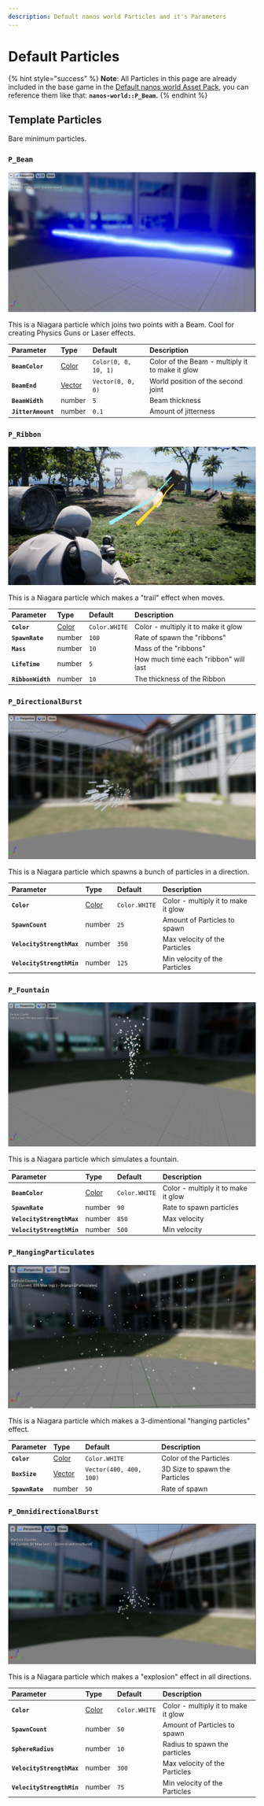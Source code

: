 ```yaml
---
description: Default nanos world Particles and it's Parameters
---
```


# Default Particles

{% hint style="success" %}
**Note**: All Particles in this page are already included in the base game in the [Default nanos world Asset Pack](./), you can reference them like that: **`nanos-world::P_Beam`.**
{% endhint %}

## Template Particles

Bare minimum particles.

### `P_Beam`

![](../../.gitbook/assets/screenshot_40.png)

This is a Niagara particle which joins two points with a Beam. Cool for creating Physics Guns or Laser effects.

| Parameter | Type | Default | Description |
| :--- | :--- | :--- | :--- |
| **`BeamColor`** | [Color](../../scripting-reference/utility-classes/color.md) | `Color(0, 0, 10, 1)` | Color of the Beam - multiply it to make it glow |
| **`BeamEnd`** | [Vector](../../scripting-reference/utility-classes/vector.md) | `Vector(0, 0, 0)` | World position of the second joint |
| **`BeamWidth`** | number | `5` | Beam thickness |
| **`JitterAmount`** | number | `0.1` | Amount of jitterness |

### `P_Ribbon`

![](../../.gitbook/assets/image%20%2866%29.png)

This is a Niagara particle which makes a "trail" effect when moves.

| Parameter | Type | Default | Description |
| :--- | :--- | :--- | :--- |
| **`Color`** | [Color](../../scripting-reference/utility-classes/color.md) | `Color.WHITE` | Color - multiply it to make it glow |
| **`SpawnRate`** | number | `100` | Rate of spawn the "ribbons" |
| **`Mass`** | number | `10` | Mass of the "ribbons" |
| **`LifeTime`** | number | `5` | How much time each "ribbon" will last |
| **`RibbonWidth`** | number | `10` | The thickness of the Ribbon |

### `P_DirectionalBurst`

![](../../.gitbook/assets/image%20%2865%29.png)

This is a Niagara particle which spawns a bunch of particles in a direction.

| Parameter | Type | Default | Description |
| :--- | :--- | :--- | :--- |
| **`Color`** | [Color](../../scripting-reference/utility-classes/color.md) | `Color.WHITE` | Color - multiply it to make it glow |
| **`SpawnCount`** | number | `25` | Amount of Particles to spawn |
| **`VelocityStrengthMax`** | number | `350` | Max velocity of the Particles |
| **`VelocityStrengthMin`** | number | `125` | Min velocity of the Particles |

### `P_Fountain`

![](../../.gitbook/assets/image%20%2867%29.png)

This is a Niagara particle which simulates a fountain.

| Parameter | Type | Default | Description |
| :--- | :--- | :--- | :--- |
| **`BeamColor`** | [Color](../../scripting-reference/utility-classes/color.md) | `Color.WHITE` | Color - multiply it to make it glow |
| **`SpawnRate`** | number | `90` | Rate to spawn particles |
| **`VelocityStrengthMax`** | number | `850` | Max velocity |
| **`VelocityStrengthMin`** | number | `500` | Min velocity |

### `P_HangingParticulates`

![](../../.gitbook/assets/image%20%2862%29.png)

This is a Niagara particle which makes a 3-dimentional "hanging particles" effect.

| Parameter | Type | Default | Description |
| :--- | :--- | :--- | :--- |
| **`Color`** | [Color](../../scripting-reference/utility-classes/color.md) | `Color.WHITE` | Color of the Particles |
| **`BoxSize`** | [Vector](../../scripting-reference/utility-classes/vector.md) | `Vector(400, 400, 100)` | 3D Size to spawn the Particles |
| **`SpawnRate`** | number | `50` | Rate of spawn |

### `P_OmnidirectionalBurst`

![](../../.gitbook/assets/image%20%2864%29.png)

This is a Niagara particle which makes a "explosion" effect in all directions.

| Parameter | Type | Default | Description |
| :--- | :--- | :--- | :--- |
| **`Color`** | [Color](../../scripting-reference/utility-classes/color.md) | `Color.WHITE` | Color - multiply it to make it glow |
| **`SpawnCount`** | number | `50` | Amount of Particles to spawn |
| **`SphereRadius`** | number | `10` | Radius to spawn the particles |
| **`VelocityStrengthMax`** | number | `300` | Max velocity of the Particles |
| **`VelocityStrengthMin`** | number | `75` | Min velocity of the Particles |

